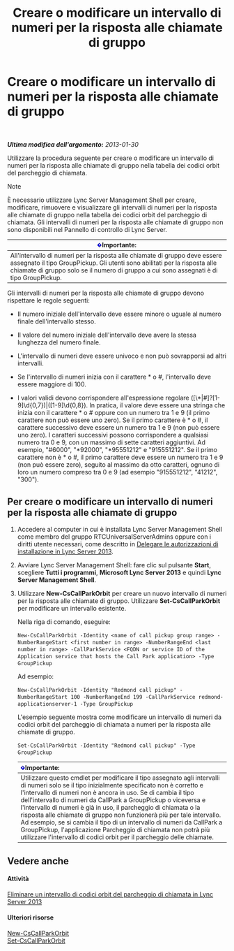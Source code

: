 ﻿---
title: Creare o modificare un intervallo di numeri per la risposta alle chiamate di gruppo
TOCTitle: Creare o modificare un intervallo di numeri per la risposta alle chiamate di gruppo
ms:assetid: 4b442b98-df6b-4e50-8254-b3be9cde21dd
ms:mtpsurl: https://technet.microsoft.com/it-it/library/JJ945627(v=OCS.15)
ms:contentKeyID: 52062146
ms.date: 08/24/2015
mtps_version: v=OCS.15
ms.translationtype: HT
---

# Creare o modificare un intervallo di numeri per la risposta alle chiamate di gruppo

 

_**Ultima modifica dell'argomento:** 2013-01-30_

Utilizzare la procedura seguente per creare o modificare un intervallo di numeri per la risposta alle chiamate di gruppo nella tabella dei codici orbit del parcheggio di chiamata.


> [!NOTE]
> È necessario utilizzare Lync Server Management Shell per creare, modificare, rimuovere e visualizzare gli intervalli di numeri per la risposta alle chiamate di gruppo nella tabella dei codici orbit del parcheggio di chiamata. Gli intervalli di numeri per la risposta alle chiamate di gruppo non sono disponibili nel Pannello di controllo di Lync Server.



<table>
<thead>
<tr class="header">
<th><img src="images/Gg412908.important(OCS.15).gif" title="important" alt="important" />Importante:</th>
</tr>
</thead>
<tbody>
<tr class="odd">
<td>All'intervallo di numeri per la risposta alle chiamate di gruppo deve essere assegnato il tipo GroupPickup. Gli utenti sono abilitati per la risposta alle chiamate di gruppo solo se il numero di gruppo a cui sono assegnati è di tipo GroupPickup.</td>
</tr>
</tbody>
</table>


Gli intervalli di numeri per la risposta alle chiamate di gruppo devono rispettare le regole seguenti:

  - Il numero iniziale dell'intervallo deve essere minore o uguale al numero finale dell'intervallo stesso.

  - Il valore del numero iniziale dell'intervallo deve avere la stessa lunghezza del numero finale.

  - L'intervallo di numeri deve essere univoco e non può sovrapporsi ad altri intervalli.

  - Se l'intervallo di numeri inizia con il carattere \* o \#, l'intervallo deve essere maggiore di 100.

  - I valori validi devono corrispondere all'espressione regolare (\[\\\*|\#\]?\[1-9\]\\d{0,7})|(\[1-9\]\\d{0,8}). In pratica, il valore deve essere una stringa che inizia con il carattere \* o \# oppure con un numero tra 1 e 9 (il primo carattere non può essere uno zero). Se il primo carattere è \* o \#, il carattere successivo deve essere un numero tra 1 e 9 (non può essere uno zero). I caratteri successivi possono corrispondere a qualsiasi numero tra 0 e 9, con un massimo di sette caratteri aggiuntivi. Ad esempio, "\#6000", "\*92000", "\*95551212" e "915551212". Se il primo carattere non è \* o \#, il primo carattere deve essere un numero tra 1 e 9 (non può essere zero), seguito al massimo da otto caratteri, ognuno di loro un numero compreso tra 0 e 9 (ad esempio "915551212", "41212", "300").

## Per creare o modificare un intervallo di numeri per la risposta alle chiamate di gruppo

1.  Accedere al computer in cui è installata Lync Server Management Shell come membro del gruppo RTCUniversalServerAdmins oppure con i diritti utente necessari, come descritto in [Delegare le autorizzazioni di installazione in Lync Server 2013](lync-server-2013-delegate-setup-permissions.md).

2.  Avviare Lync Server Management Shell: fare clic sul pulsante **Start**, scegliere **Tutti i programmi**, **Microsoft Lync Server 2013** e quindi **Lync Server Management Shell**.

3.  Utilizzare **New-CsCallParkOrbit** per creare un nuovo intervallo di numeri per la risposta alle chiamate di gruppo. Utilizzare **Set-CsCallParkOrbit** per modificare un intervallo esistente.
    
    Nella riga di comando, eseguire:
    
        New-CsCallParkOrbit -Identity <name of call pickup group range> -NumberRangeStart <first number in range> -NumberRangeEnd <last number in range> -CallParkService <FQDN or service ID of the Application service that hosts the Call Park application> -Type GroupPickup
    
    Ad esempio:
    
        New-CsCallParkOrbit -Identity "Redmond call pickup" -NumberRangeStart 100 -NumberRangeEnd 199 -CallParkService redmond-applicationserver-1 -Type GroupPickup
    
    L'esempio seguente mostra come modificare un intervallo di numeri da codici orbit del parcheggio di chiamata a numeri per la risposta alle chiamate di gruppo.
    
        Set-CsCallParkOrbit -Identity "Redmond call pickup" -Type GroupPickup
    
    <table>
    <thead>
    <tr class="header">
    <th><img src="images/Gg412908.important(OCS.15).gif" title="important" alt="important" />Importante:</th>
    </tr>
    </thead>
    <tbody>
    <tr class="odd">
    <td>Utilizzare questo cmdlet per modificare il tipo assegnato agli intervalli di numeri solo se il tipo inizialmente specificato non è corretto e l'intervallo di numeri non è ancora in uso. Se di cambia il tipo dell'intervallo di numeri da CallPark a GroupPickup o viceversa e l'intervallo di numeri è già in uso, il parcheggio di chiamata o la risposta alle chiamate di gruppo non funzionerà più per tale intervallo. Ad esempio, se si cambia il tipo di un intervallo di numeri da CallPark a GroupPickup, l'applicazione Parcheggio di chiamata non potrà più utilizzare l'intervallo di codici orbit per il parcheggio delle chiamate.</td>
    </tr>
    </tbody>
    </table>


## Vedere anche

#### Attività

[Eliminare un intervallo di codici orbit del parcheggio di chiamata in Lync Server 2013](lync-server-2013-delete-a-call-park-orbit-range.md)  

#### Ulteriori risorse

[New-CsCallParkOrbit](new-cscallparkorbit.md)  
[Set-CsCallParkOrbit](set-cscallparkorbit.md)

